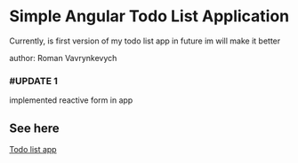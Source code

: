 # Simple Angular Todo List Application
Currently, is first version of my todo list app in future im will make it better

author: Roman Vavrynkevych

### #UPDATE 1
implemented reactive form in app

## See here
[Todo list app](https://romanvavryn.github.io/AngularTodoApp/)
